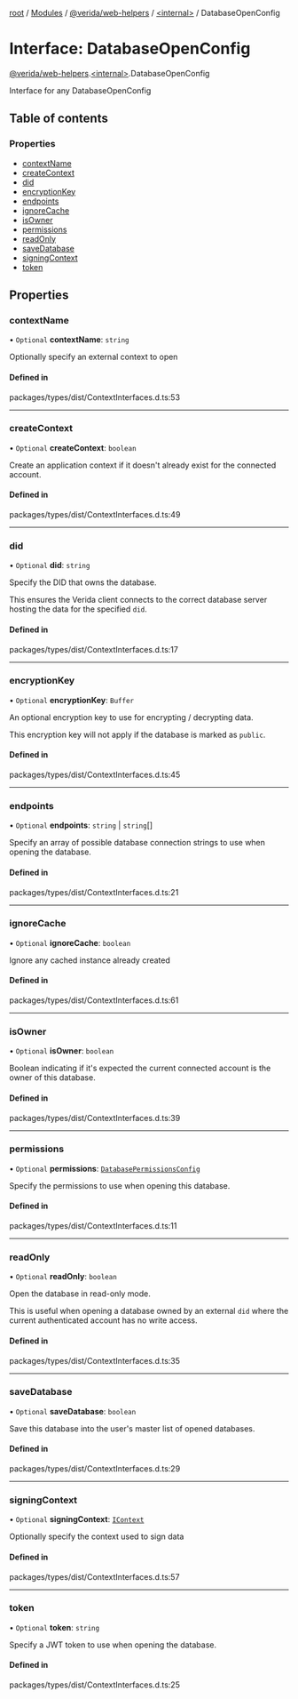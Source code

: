 [root](../README.md) / [Modules](../modules.md) / [@verida/web-helpers](../modules/verida_web_helpers.md) / [<internal\>](../modules/verida_web_helpers._internal_.md) / DatabaseOpenConfig

# Interface: DatabaseOpenConfig

[@verida/web-helpers](../modules/verida_web_helpers.md).[<internal\>](../modules/verida_web_helpers._internal_.md).DatabaseOpenConfig

Interface for any DatabaseOpenConfig

## Table of contents

### Properties

- [contextName](verida_web_helpers._internal_.DatabaseOpenConfig.md#contextname)
- [createContext](verida_web_helpers._internal_.DatabaseOpenConfig.md#createcontext)
- [did](verida_web_helpers._internal_.DatabaseOpenConfig.md#did)
- [encryptionKey](verida_web_helpers._internal_.DatabaseOpenConfig.md#encryptionkey)
- [endpoints](verida_web_helpers._internal_.DatabaseOpenConfig.md#endpoints)
- [ignoreCache](verida_web_helpers._internal_.DatabaseOpenConfig.md#ignorecache)
- [isOwner](verida_web_helpers._internal_.DatabaseOpenConfig.md#isowner)
- [permissions](verida_web_helpers._internal_.DatabaseOpenConfig.md#permissions)
- [readOnly](verida_web_helpers._internal_.DatabaseOpenConfig.md#readonly)
- [saveDatabase](verida_web_helpers._internal_.DatabaseOpenConfig.md#savedatabase)
- [signingContext](verida_web_helpers._internal_.DatabaseOpenConfig.md#signingcontext)
- [token](verida_web_helpers._internal_.DatabaseOpenConfig.md#token)

## Properties

### contextName

• `Optional` **contextName**: `string`

Optionally specify an external context to open

#### Defined in

packages/types/dist/ContextInterfaces.d.ts:53

___

### createContext

• `Optional` **createContext**: `boolean`

Create an application context if it doesn't already exist for the connected account.

#### Defined in

packages/types/dist/ContextInterfaces.d.ts:49

___

### did

• `Optional` **did**: `string`

Specify the DID that owns the database.

This ensures the Verida client connects to the correct database server hosting the data for the specified `did`.

#### Defined in

packages/types/dist/ContextInterfaces.d.ts:17

___

### encryptionKey

• `Optional` **encryptionKey**: `Buffer`

An optional encryption key to use for encrypting / decrypting data.

This encryption key will not apply if the database is marked as `public`.

#### Defined in

packages/types/dist/ContextInterfaces.d.ts:45

___

### endpoints

• `Optional` **endpoints**: `string` \| `string`[]

Specify an array of possible database connection strings to use when opening the database.

#### Defined in

packages/types/dist/ContextInterfaces.d.ts:21

___

### ignoreCache

• `Optional` **ignoreCache**: `boolean`

Ignore any cached instance already created

#### Defined in

packages/types/dist/ContextInterfaces.d.ts:61

___

### isOwner

• `Optional` **isOwner**: `boolean`

Boolean indicating if it's expected the current connected account is the owner of this database.

#### Defined in

packages/types/dist/ContextInterfaces.d.ts:39

___

### permissions

• `Optional` **permissions**: [`DatabasePermissionsConfig`](verida_web_helpers._internal_.DatabasePermissionsConfig.md)

Specify the permissions to use when opening this database.

#### Defined in

packages/types/dist/ContextInterfaces.d.ts:11

___

### readOnly

• `Optional` **readOnly**: `boolean`

Open the database in read-only mode.

This is useful when opening a database owned by an external `did` where the current authenticated account has no write access.

#### Defined in

packages/types/dist/ContextInterfaces.d.ts:35

___

### saveDatabase

• `Optional` **saveDatabase**: `boolean`

Save this database into the user's master list of opened databases.

#### Defined in

packages/types/dist/ContextInterfaces.d.ts:29

___

### signingContext

• `Optional` **signingContext**: [`IContext`](verida_web_helpers._internal_.IContext.md)

Optionally specify the context used to sign data

#### Defined in

packages/types/dist/ContextInterfaces.d.ts:57

___

### token

• `Optional` **token**: `string`

Specify a JWT token to use when opening the database.

#### Defined in

packages/types/dist/ContextInterfaces.d.ts:25
